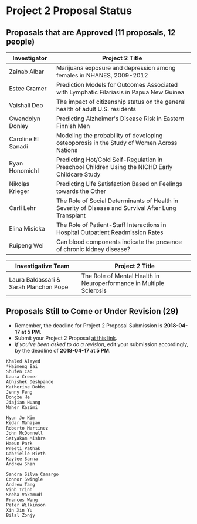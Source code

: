 # Project 2 Proposal Status

## Proposals that are Approved (11 proposals, 12 people)

Investigator | Project 2 Title 
--------------- | ----------------------------------------------------------------------------------------------------
Zainab Albar    | Marijuana exposure and depression among females in NHANES, 2009-2012
Estee Cramer    | Prediction Models for Outcomes Associated with Lymphatic Filariasis in Papua New Guinea
Vaishali Deo    | The impact of citizenship status on the general health of adult U.S. residents
Gwendolyn Donley | Predicting Alzheimer's Disease Risk in Eastern Finnish Men
Caroline El Sanadi | Modeling the probability of developing osteoporosis in the Study of Women Across Nations
Ryan Honomichl  | Predicting Hot/Cold Self-Regulation in Preschool Children Using the NICHD Early Childcare Study
Nikolas Krieger | Predicting Life Satisfaction Based on Feelings towards the Other
Carli Lehr      | The Role of Social Determinants of Health in Severity of Disease and Survival After Lung Transplant
Elina Misicka   | The Role of Patient-Staff Interactions in Hospital Outpatient Readmission Rates
Ruipeng Wei     | Can blood components indicate the presence of chronic kidney disease?

Investigative Team | Project 2 Title 
-------------------------------------- | -----------------------------------------------------------------------------
Laura Baldassari & Sarah Planchon Pope | The Role of Mental Health in Neuroperformance in Multiple Sclerosis

## Proposals Still to Come or Under Revision (29)

- Remember, the deadline for Project 2 Proposal Submission is **2018-04-17 at 5 PM**.
- Submit your Project 2 Proposal [at this link](https://goo.gl/forms/Zfgnq5pyAAzAlmUm1).
- *If you've been asked to do a revision*, edit your submission accordingly, by the deadline of **2018-04-17 at 5 PM**.

```
Khaled Alayed
*Haimeng Bai
Shufen Cao
Laura Cremer
Abhishek Deshpande
Katherine Dobbs
Jenny Feng
Dongze He
Jiajian Huang
Maher Kazimi

Hyun Jo Kim
Kedar Mahajan
Roberto Martinez
John McDonnell
Satyakam Mishra
Haeun Park
Preeti Pathak
Gabrielle Rieth
Kaylee Sarna
Andrew Shan

Sandra Silva Camargo
Connor Swingle
Andrew Tang
Vinh Trinh
Sneha Vakamudi
Frances Wang
Peter Wilkinson
Xin Xin Yu
Bilal Zonjy
```
